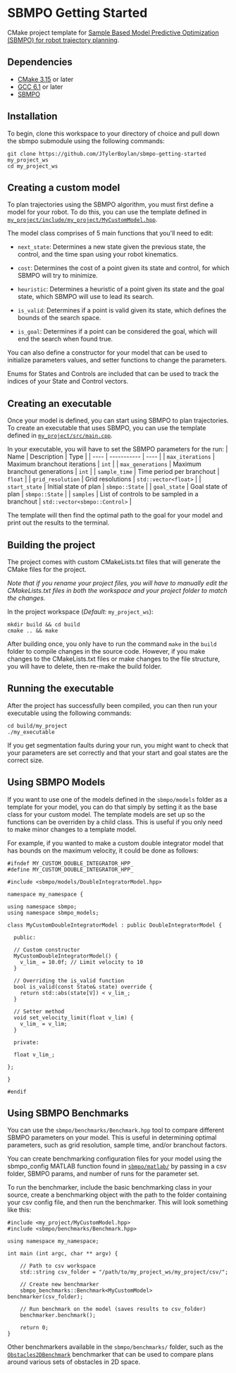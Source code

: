 # SBMPO Getting Started

CMake project template for [Sample Based Model Predictive Optimization (SBMPO) for robot trajectory planning](https://github.com/JTylerBoylan/sbmpo).

## Dependencies
- [CMake 3.15](https://cmake.org/install/) or later
- [GCC 6.1](https://gcc.gnu.org/) or later
- [SBMPO](https://github.com/JTylerBoylan/sbmpo)

## Installation
To begin, clone this workspace to your directory of choice and pull down the sbmpo submodule using the following commands:
```
git clone https://github.com/JTylerBoylan/sbmpo-getting-started my_project_ws
cd my_project_ws
```

## Creating a custom model
To plan trajectories using the SBMPO algorithm, you must first define a model for your robot.  To do this, you can use the template defined in [`my_project/include/my_project/MyCustomModel.hpp`](https://github.com/JTylerBoylan/sbmpo-getting-started/blob/main/my_project/include/my_project/MyCustomModel.hpp).

The model class comprises of 5 main functions that you'll need to edit:
- `next_state`: Determines a new state given the previous state, the control, and the time span using your robot kinematics.

- `cost`: Determines the cost of a point given its state and control, for which SBMPO will try to minimize.

- `heuristic`: Determines a heuristic of a point given its state and the goal state, which SBMPO will use to lead its search.

- `is_valid`: Determines if a point is valid given its state, which defines the bounds of the search space.

- `is_goal`: Determines if a point can be considered the goal, which will end the search when found true.

You can also define a constructor for your model that can be used to initialize parameters values, and setter functions to change the parameters.

Enums for States and Controls are included that can be used to track the indices of your State and Control vectors.

## Creating an executable
Once your model is defined, you can start using SBMPO to plan trajectories. To create an executable that uses SBMPO, you can use the template defined in [`my_project/src/main.cpp`](https://github.com/JTylerBoylan/sbmpo-getting-started/blob/main/my_project/src/main.cpp).

In your executable, you will have to set the SBMPO parameters for the run:
| Name | Description | Type |
| ---- | ----------- | ---- |
| `max_iterations` | Maximum branchout iterations | `int` |
| `max_generations` | Maximum branchout generations | `int` |
| `sample_time` | Time period per branchout | `float` |
| `grid_resolution` | Grid resolutions | `std::vector<float>` |
| `start_state` | Initial state of plan | `sbmpo::State` |
| `goal_state` | Goal state of plan | `sbmpo::State` |
| `samples` | List of controls to be sampled in a branchout | `std::vector<sbmpo::Control>` |


The template will then find the optimal path to the goal for your model and print out the results to the terminal.

## Building the project
The project comes with custom CMakeLists.txt files that will generate the CMake files for the project.

*Note that if you rename your project files, you will have to manually edit the CMakeLists.txt files in both the workspace and your project folder to match the changes.*

In the project workspace (*Default:* `my_project_ws`):
```
mkdir build && cd build
cmake .. && make
```

After building once, you only have to run the command `make` in the `build` folder to compile changes in the source code. However, if you make changes to the CMakeLists.txt files or make changes to the file structure, you will have to delete, then re-make the build folder.

## Running the executable
After the project has successfully been compiled, you can then run your executable using the following commands:
```
cd build/my_project
./my_executable
```
If you get segmentation faults during your run, you might want to check that your parameters are set correctly and that your start and goal states are the correct size.

## Using SBMPO Models

If you want to use one of the models defined in the `sbmpo/models` folder as a template for your model, you can do that simply by setting it as the base class for your custom model. The template models are set up so the functions can be overriden by a child class. This is useful if you only need to make minor changes to a template model.

For example, if you wanted to make a custom double integrator model that has bounds on the maximum velocity, it could be done as follows:
```
#ifndef MY_CUSTOM_DOUBLE_INTEGRATOR_HPP_
#define MY_CUSTOM_DOUBLE_INTEGRATOR_HPP_

#include <sbmpo/models/DoubleIntegratorModel.hpp>

namespace my_namespace {

using namespace sbmpo;
using namespace sbmpo_models;

class MyCustomDoubleIntegratorModel : public DoubleIntegratorModel {

  public:
  
  // Custom constructor
  MyCustomDoubleIntegratorModel() {
    v_lim_ = 10.0f; // Limit velocity to 10
  }
  
  // Overriding the is_valid function
  bool is_valid(const State& state) override {
    return std::abs(state[V]) < v_lim_;
  }
  
  // Setter method
  void set_velocity_limit(float v_lim) {
    v_lim_ = v_lim;
  }
  
  private:
  
  float v_lim_;

};

}

#endif
```

## Using SBMPO Benchmarks

You can use the `sbmpo/benchmarks/Benchmark.hpp` tool to compare different SBMPO parameters on your model. This is useful in determining optimal parameters, such as grid resolution, sample time, and/or branchout factors. 

You can create benchmarking configuration files for your model using the sbmpo_config MATLAB function found in [`sbmpo/matlab/`](https://github.com/JTylerBoylan/sbmpo/tree/main/matlab) by passing in a csv folder, SBMPO params, and number of runs for the parameter set.

To run the benchmarker, include the basic benchmarking class in your source, create a benchmarking object with the path to the folder containing your csv config file, and then run the benchmarker. This will look something like this:
```
#include <my_project/MyCustomModel.hpp>
#include <sbmpo/benchmarks/Benchmark.hpp>

using namespace my_namespace;

int main (int argc, char ** argv) {

    // Path to csv workspace
    std::string csv_folder = "/path/to/my_project_ws/my_project/csv/";

    // Create new benchmarker
    sbmpo_benchmarks::Benchmark<MyCustomModel> benchmarker(csv_folder);

    // Run benchmark on the model (saves results to csv_folder)
    benchmarker.benchmark();

    return 0;
}
```

Other benchmarkers available in the `sbmpo/benchmarks/` folder, such as the [`Obstacles2DBenchmark`](https://github.com/JTylerBoylan/sbmpo/blob/main/include/sbmpo/benchmarks/Obstacles2DBenchmark.hpp) benchmarker that can be used to compare plans around various sets of obstacles in 2D space.
